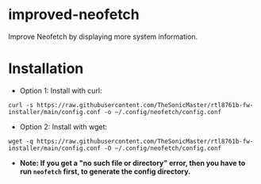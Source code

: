 # improved-neofetch
Improve Neofetch by displaying more system information.
# Installation
- Option 1: Install with curl:
```
curl -s https://raw.githubusercontent.com/TheSonicMaster/rtl8761b-fw-installer/main/config.conf -o ~/.config/neofetch/config.conf
```
- Option 2: Install with wget:
```
wget -q https://raw.githubusercontent.com/TheSonicMaster/rtl8761b-fw-installer/main/config.conf -O ~/.config/neofetch/config.conf
```
- **Note: If you get  a "no such file or directory" error, then you have to run `neofetch` first, to generate the config directory.**
